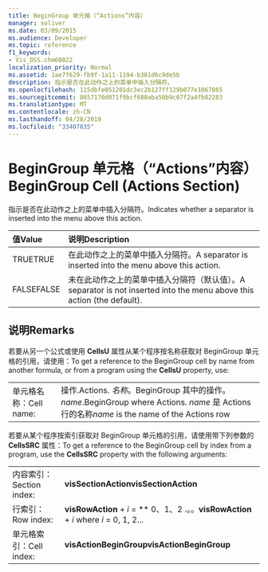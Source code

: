```yaml
---
title: BeginGroup 单元格（“Actions”内容）
manager: soliver
ms.date: 03/09/2015
ms.audience: Developer
ms.topic: reference
f1_keywords:
- Vis_DSS.chm60022
localization_priority: Normal
ms.assetid: 1ae7f629-fb9f-1a11-1194-b381d6c9de5b
description: 指示是否在此动作之上的菜单中插入分隔符。
ms.openlocfilehash: 115dbfe051201dc3ec2b127ff129b077e1067865
ms.sourcegitcommit: 8657170d071f9bcf680aba50b9c07f2a4fb82283
ms.translationtype: MT
ms.contentlocale: zh-CN
ms.lasthandoff: 04/28/2019
ms.locfileid: "33407835"
---
```

# <a name="begingroup-cell-actions-section"></a><span data-ttu-id="39813-103">BeginGroup 单元格（“Actions”内容）</span><span class="sxs-lookup"><span data-stu-id="39813-103">BeginGroup Cell (Actions Section)</span></span>

<span data-ttu-id="39813-104">指示是否在此动作之上的菜单中插入分隔符。</span><span class="sxs-lookup"><span data-stu-id="39813-104">Indicates whether a separator is inserted into the menu above this action.</span></span> 
  
|<span data-ttu-id="39813-105">**值**</span><span class="sxs-lookup"><span data-stu-id="39813-105">**Value**</span></span>|<span data-ttu-id="39813-106">**说明**</span><span class="sxs-lookup"><span data-stu-id="39813-106">**Description**</span></span>|
|:-----|:-----|
|<span data-ttu-id="39813-107">TRUE</span><span class="sxs-lookup"><span data-stu-id="39813-107">TRUE</span></span>  <br/> |<span data-ttu-id="39813-108">在此动作之上的菜单中插入分隔符。</span><span class="sxs-lookup"><span data-stu-id="39813-108">A separator is inserted into the menu above this action.</span></span>  <br/> |
|<span data-ttu-id="39813-109">FALSE</span><span class="sxs-lookup"><span data-stu-id="39813-109">FALSE</span></span>  <br/> |<span data-ttu-id="39813-110">未在此动作之上的菜单中插入分隔符（默认值）。</span><span class="sxs-lookup"><span data-stu-id="39813-110">A separator is not inserted into the menu above this action (the default).</span></span>  <br/> |
   
## <a name="remarks"></a><span data-ttu-id="39813-111">说明</span><span class="sxs-lookup"><span data-stu-id="39813-111">Remarks</span></span>

<span data-ttu-id="39813-112">若要从另一个公式或使用 **CellsU** 属性从某个程序按名称获取对 BeginGroup 单元格的引用，请使用：</span><span class="sxs-lookup"><span data-stu-id="39813-112">To get a reference to the BeginGroup cell by name from another formula, or from a program using the **CellsU** property, use:</span></span> 
  
|||
|:-----|:-----|
|<span data-ttu-id="39813-113">单元格名称：</span><span class="sxs-lookup"><span data-stu-id="39813-113">Cell name:</span></span>  <br/> |<span data-ttu-id="39813-114">操作.</span><span class="sxs-lookup"><span data-stu-id="39813-114">Actions.</span></span> <span data-ttu-id="39813-115">*名称*。BeginGroup 其中的操作。</span><span class="sxs-lookup"><span data-stu-id="39813-115">*name*.BeginGroup where Actions.</span></span> <span data-ttu-id="39813-116">*name* 是 Actions 行的名称</span><span class="sxs-lookup"><span data-stu-id="39813-116">*name* is the name of the Actions row</span></span>  <br/> |
   
<span data-ttu-id="39813-117">若要从某个程序按索引获取对 BeginGroup 单元格的引用，请使用带下列参数的 **CellsSRC** 属性：</span><span class="sxs-lookup"><span data-stu-id="39813-117">To get a reference to the BeginGroup cell by index from a program, use the **CellsSRC** property with the following arguments:</span></span> 
  
|||
|:-----|:-----|
|<span data-ttu-id="39813-118">内容索引：</span><span class="sxs-lookup"><span data-stu-id="39813-118">Section index:</span></span>  <br/> |<span data-ttu-id="39813-119">**visSectionAction**</span><span class="sxs-lookup"><span data-stu-id="39813-119">**visSectionAction**</span></span> <br/> |
|<span data-ttu-id="39813-120">行索引：</span><span class="sxs-lookup"><span data-stu-id="39813-120">Row index:</span></span>  <br/> |<span data-ttu-id="39813-121">**visRowAction** +  *i* = \*\* 0、1、2 .。。</span><span class="sxs-lookup"><span data-stu-id="39813-121">**visRowAction** +  *i*           where  *i*  = 0, 1, 2...</span></span>  <br/> |
|<span data-ttu-id="39813-122">单元格索引：</span><span class="sxs-lookup"><span data-stu-id="39813-122">Cell index:</span></span>  <br/> |<span data-ttu-id="39813-123">**visActionBeginGroup**</span><span class="sxs-lookup"><span data-stu-id="39813-123">**visActionBeginGroup**</span></span> <br/> |
   

